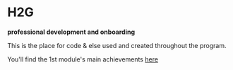 # H2G

**professional development and onboarding**

This is the place for code & else used and created throughout the program.

You'll find the 1st module's main achievements [here](01_resume/resume_z-e-bubbel.md)